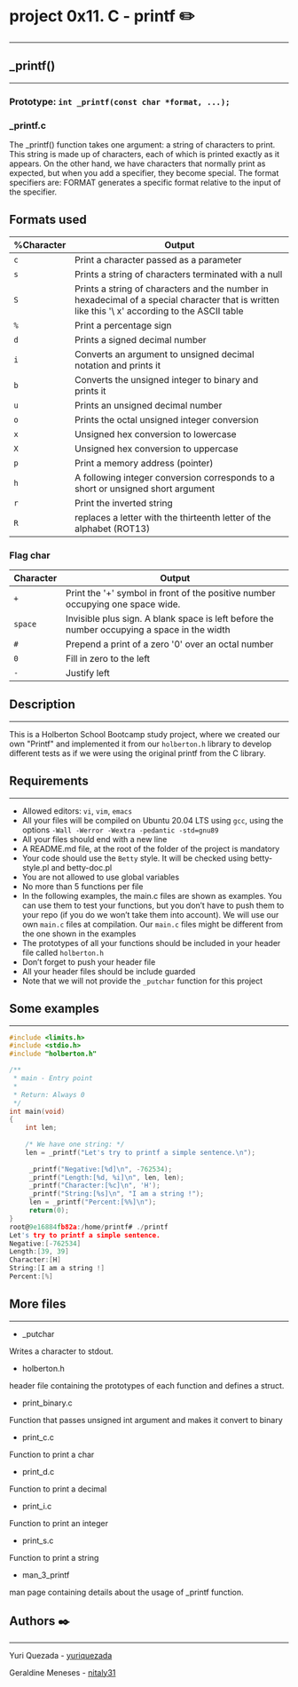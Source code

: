 # project 0x11. C - printf ✏️
***
## _printf()
***
### **Prototype: `int _printf(const char *format, ...);`**

### _printf.c

The _printf() function takes one argument: a string of characters to print. 
This string is made up of characters, each of which is printed exactly as it appears. 
On the other hand, we have characters that normally print as expected, but when you add a specifier, they become special. 
The format specifiers are:
FORMAT generates a specific format relative to the input of the specifier.

## Formats used

| %Character | Output |
| --- | --- |
| `c` | Print a character passed as a parameter |
| `s` | Prints a string of characters terminated with a null |
| `S` | Prints a string of characters and the number in hexadecimal of a special character that is written like this '\ x' according to the ASCII table |
| `%` | Print a percentage sign |
| `d` | Prints a signed decimal number |
| `i` | Converts an argument to unsigned decimal notation and prints it |
| `b` | Converts the unsigned integer to binary and prints it |
| `u` | Prints an unsigned decimal number |
| `o` | Prints the octal unsigned integer conversion |
| `x` | Unsigned hex conversion to lowercase |
| `X` | Unsigned hex conversion to uppercase |
| `p` | Print a memory address (pointer) |
| `h` | A following integer conversion corresponds to a short or unsigned short argument |
| `r` | Print the inverted string |
| `R` | replaces a letter with the thirteenth letter of the alphabet (ROT13) |

### Flag char

| Character | Output |
| --- | --- |
| `+` | Print the '+' symbol in front of the positive number occupying one space wide. |
| `space` | Invisible plus sign. A blank space is left before the number occupying a space in the width |
| `#` | Prepend a print of a zero '0' over an octal number |
| `0` | Fill in zero to the left |
| `-` | Justify left |

## Description
***
This is a Holberton School Bootcamp study project, where we created our own "Printf" and implemented it from our `holberton.h` library to develop different tests as if we were using the original printf from the C library.

## Requirements
***
* Allowed editors: `vi`, `vim`, `emacs`
* All your files will be compiled on Ubuntu 20.04 LTS using `gcc`, using the options `-Wall -Werror -Wextra -pedantic -std=gnu89`
* All your files should end with a new line
* A README.md file, at the root of the folder of the project is mandatory
* Your code should use the `Betty` style. It will be checked using betty-style.pl and betty-doc.pl
* You are not allowed to use global variables
* No more than 5 functions per file
* In the following examples, the main.c files are shown as examples. You can use them to test your functions, but you don’t have to push them to your repo (if you do we won’t take them into account). We will use our own `main.c` files at compilation. Our `main.c` files might be different from the one shown in the examples
* The prototypes of all your functions should be included in your header file called `holberton.h`
* Don’t forget to push your header file
* All your header files should be include guarded
* Note that we will not provide the `_putchar` function for this project

## Some examples
***
```C
#include <limits.h>
#include <stdio.h>
#include "holberton.h"

/**
 * main - Entry point
 *
 * Return: Always 0
 */
int main(void)
{
    int len;
    
    /* We have one string: */
    len = _printf("Let's try to printf a simple sentence.\n");
    
     _printf("Negative:[%d]\n", -762534);
     _printf("Length:[%d, %i]\n", len, len);
     _printf("Character:[%c]\n", 'H');
     _printf("String:[%s]\n", "I am a string !");
     len = _printf("Percent:[%%]\n");
     return(0);
}
root@9e16884fb82a:/home/printf# ./printf
Let's try to printf a simple sentence.
Negative:[-762534]
Length:[39, 39]
Character:[H]
String:[I am a string !]
Percent:[%]
```

## More files
***
* _putchar
 
Writes a character to stdout.

* holberton.h

header file containing the prototypes of each function and defines a struct.

* print_binary.c

Function that passes unsigned int argument and makes it convert to binary

* print_c.c

Function to print a char

* print_d.c

Function to print a decimal

* print_i.c

Function to print an integer

* print_s.c

Function to print a string

* man_3_printf

man page containing details about the usage of _printf function.

## Authors ✒️
***
Yuri Quezada - [yuriquezada](https://github.com/yuriquezada)

Geraldine Meneses - [nitaly31](https://github.com/nitaly31)
